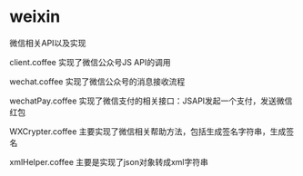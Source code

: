 # weixin

微信相关API以及实现

client.coffee 实现了微信公众号JS API的调用

wechat.coffee 实现了微信公众号的消息接收流程

wechatPay.coffee 实现了微信支付的相关接口：JSAPI发起一个支付，发送微信红包

WXCrypter.coffee 主要实现了微信相关帮助方法，包括生成签名字符串，生成签名

xmlHelper.coffee 主要是实现了json对象转成xml字符串